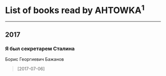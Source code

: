 # List of books read by AHTOWKA<sup>1</sup>
---

## 2017

### Я был секретарем Сталина
Борис Георгиевич Бажанов
> [2017-07-06] 



